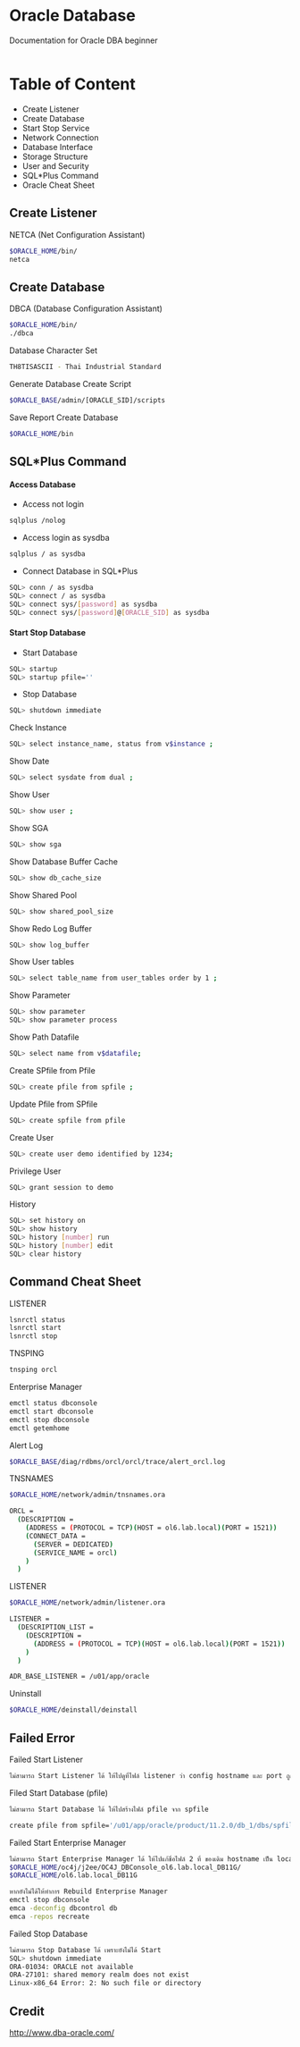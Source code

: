 ﻿# Oracle Database
Documentation for Oracle DBA beginner
```bash

```

# Table of Content

* Create Listener
* Create Database
* Start Stop Service
* Network Connection
* Database Interface
* Storage Structure
* User and Security
* SQL*Plus Command
* Oracle Cheat Sheet

## Create Listener

NETCA (Net Configuration Assistant)
```bash
$ORACLE_HOME/bin/
netca
```

## Create Database

DBCA (Database Configuration Assistant)
```bash
$ORACLE_HOME/bin/
./dbca
```

Database Character Set
```bash
TH8TISASCII - Thai Industrial Standard
```

Generate Database Create Script
```bash
$ORACLE_BASE/admin/[ORACLE_SID]/scripts
```

Save Report Create Database
```bash
$ORACLE_HOME/bin
```

## SQL*Plus Command

#### Access Database
* Access not login
```bash
sqlplus /nolog
```

* Access login as sysdba
```bash
sqlplus / as sysdba
```

* Connect Database in SQL*Plus
```bash
SQL> conn / as sysdba
SQL> connect / as sysdba
SQL> connect sys/[password] as sysdba
SQL> connect sys/[password]@[ORACLE_SID] as sysdba
```

#### Start Stop Database
* Start Database
```bash
SQL> startup
SQL> startup pfile=''
```

* Stop Database
```bash
SQL> shutdown immediate
```

Check Instance
```bash
SQL> select instance_name, status from v$instance ;
```

Show Date
```bash
SQL> select sysdate from dual ;
```

Show User
```bash
SQL> show user ;
```

Show SGA
```bash
SQL> show sga
```

Show Database Buffer Cache
```bash
SQL> show db_cache_size
```

Show Shared Pool
```bash
SQL> show shared_pool_size
```

Show Redo Log Buffer
```bash
SQL> show log_buffer
```

Show User tables
```bash
SQL> select table_name from user_tables order by 1 ;
```

Show Parameter
```bash
SQL> show parameter
SQL> show parameter process
```

Show Path Datafile
```bash
SQL> select name from v$datafile;
```

Create SPfile from Pfile
```bash
SQL> create pfile from spfile ;
```

Update Pfile from SPfile
```bash
SQL> create spfile from pfile
```

Create User
```bash
SQL> create user demo identified by 1234;
```

Privilege User
```bash
SQL> grant session to demo
```

History
```bash
SQL> set history on
SQL> show history
SQL> history [number] run
SQL> history [number] edit
SQL> clear history
```

## Command Cheat Sheet

LISTENER
```bash
lsnrctl status
lsnrctl start
lsnrctl stop
```

TNSPING
```bash
tnsping orcl
```

Enterprise Manager
```bash
emctl status dbconsole
emctl start dbconsole
emctl stop dbconsole
emctl getemhome
```

Alert Log
```bash
$ORACLE_BASE/diag/rdbms/orcl/orcl/trace/alert_orcl.log
```

TNSNAMES
```bash
$ORACLE_HOME/network/admin/tnsnames.ora

ORCL =
  (DESCRIPTION =
    (ADDRESS = (PROTOCOL = TCP)(HOST = ol6.lab.local)(PORT = 1521))
    (CONNECT_DATA =
      (SERVER = DEDICATED)
      (SERVICE_NAME = orcl)
    )
  )
```

LISTENER
```bash
$ORACLE_HOME/network/admin/listener.ora

LISTENER =
  (DESCRIPTION_LIST =
    (DESCRIPTION =
      (ADDRESS = (PROTOCOL = TCP)(HOST = ol6.lab.local)(PORT = 1521))
    )
  )

ADR_BASE_LISTENER = /u01/app/oracle
```

Uninstall
```bash
$ORACLE_HOME/deinstall/deinstall
```

## Failed Error

Failed Start Listener
```bash
ไม่สามารถ Start Listener ได้ ให้ไปดูที่ไฟล์ listener ว่า config hostname และ port ถูกต้องหรือไม่
```

Filed Start Database (pfile)
```bash
ไม่สามารถ Start Database ได้ ให้ไปสร้างไฟล์ pfile จาก spfile

create pfile from spfile='/u01/app/oracle/product/11.2.0/db_1/dbs/spfileorcl.ora' ;
```

Failed Start Enterprise Manager
```bash
ไม่สามารถ Start Enterprise Manager ได้ ให้ไปแก้ชื่อไฟล์ 2 ที่ ของเดิม hostname เป็น localdomain และ ORACLE_SID เป็น orcl
$ORACLE_HOME/oc4j/j2ee/OC4J_DBConsole_ol6.lab.local_DB11G/
$ORACLE_HOME/ol6.lab.local_DB11G

หากยังไม่ได้ให้ทำการ Rebuild Enterprise Manager
emctl stop dbconsole
emca -deconfig dbcontrol db
emca -repos recreate
```

Failed Stop Database
```bash
ไม่สามารถ Stop Database ได้ เพราะยังไม่ได้ Start
SQL> shutdown immediate
ORA-01034: ORACLE not available
ORA-27101: shared memory realm does not exist
Linux-x86_64 Error: 2: No such file or directory
```

## Credit
http://www.dba-oracle.com/